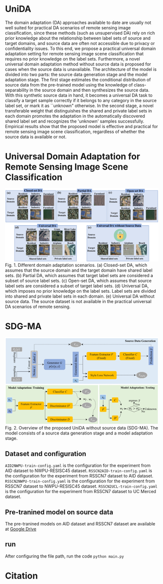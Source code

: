 # UniDA
The domain adaptation (DA) approaches available to date are usually not well suited for practical DA scenarios of remote sensing image classification, since these methods (such as unsupervised DA) rely on rich prior knowledge about the relationship between label sets of source and target domains, and source data are often not accessible  due to privacy or confidentiality issues. To this end, we propose a practical universal domain adaptation setting for remote sensing image scene classification that requires no prior knowledge on the label sets. Furthermore,  a novel universal domain adaptation method without source data is proposed for cases when the source data is unavailable. The architecture of the model is divided into two parts: the source data generation stage and the model adaptation stage. The first stage estimates the conditional distribution of source data from the pre-trained model using the knowledge of class-separability in the source domain and then synthesizes the source data. With this synthetic source data in hand, it becomes a universal DA task to classify a target sample correctly if it belongs to any category in the source label set, or mark it as ``unknown" otherwise. In the second stage, a novel transferable weight that distinguishes the shared and private label sets in each domain promotes the adaptation in the automatically discovered shared label set and recognizes the 'unknown' samples successfully. Empirical results show that the proposed model is effective and practical for remote sensing image scene classification, regardless of whether the source data is available or not.
# Universal Domain Adaptation for Remote Sensing Image Scene Classification
![Alt text](https://github.com/zhu-xlab/UniDA/blob/main/SGD-MA/image/fig1.jpg)
Fig. 1. Different domain adaptation scenarios. (a) Closed-set DA, which assumes that the source domain and the target domain have shared label sets. (b) Partial DA, which assumes that target label sets are considered a subset of source label sets. (c) Open-set DA, which assumes that source label sets are considered a subset of target label sets. (d) Universal DA, which imposes no prior knowledge on the label sets. Label sets are divided into shared and private label sets in each domain. (e) Universal DA without source data. The source dataset is not available in the practical universal DA scenarios of remote sensing.
# SDG-MA
![Alt text](https://github.com/zhu-xlab/UniDA/blob/main/SGD-MA/image/fig22.jpg)
Fig. 2. Overview of the proposed UniDA without source data (SDG-MA). The model consists of a source data generation stage and a model adaptation stage.
## Dataset and configuration
`AID2NWPU-train-config.yaml` is the configuration for the experiment from AID dataset to NWPU-RESISC45 dataset.
`RSSCN2AID-train-config.yaml` is the configuration for the experiment from RSSCN7 dataset to AID dataset.
`RSSCN2NWPU-train-config.yaml` is the configuration for the experiment from RSSCN7 dataset to NWPU-RESISC45 dataset.
`RSSCN2UCL-train-config.yaml` is the configuration for the experiment from RSSCN7 dataset to UC Merced dataset.
## Pre-tranined model on source data
The pre-tranined models on AID dataset and RSSCN7 dataset are available at [Google Drive](https://drive.google.com/drive/folders/1C6sauYyc0Z4ABWSb6jwKbMsX1LBrpnX_?usp=share_link)
## run
After configuring the file path, run the code `python main.py`
# Citation

